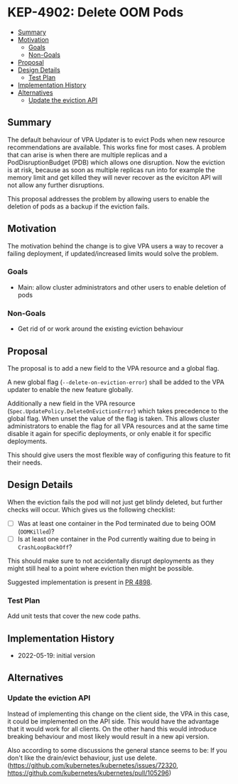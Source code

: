 # KEP-4902: Delete OOM Pods

<!-- toc -->
- [Summary](#summary)
- [Motivation](#motivation)
   - [Goals](#goals)
   - [Non-Goals](#non-goals)
- [Proposal](#proposal)
- [Design Details](#design-details)
   - [Test Plan](#test-plan)
- [Implementation History](#implementation-history)
- [Alternatives](#alternatives)
   - [Update the eviction API](#update-the-eviction-api)
<!-- /toc -->


## Summary

The default behaviour of VPA Updater is to evict Pods when new resource
recommendations are available. This works fine for most cases.
A problem that can arise is when there are multiple replicas and a
PodDisruptionBudget (PDB) which allows one disruption. Now the eviction is at
risk, because as soon as multiple replicas run into for example the memory
limit and get killed they will never recover as the eviciton API will not allow
any further disruptions.

This proposal addresses the problem by allowing users to enable the deletion of
pods as a backup if the eviction fails.


## Motivation

The motivation behind the change is to give VPA users a way to recover a
failing deployment, if updated/increased limits would solve the problem.

### Goals

- Main: allow cluster administrators and other users to enable deletion of pods

### Non-Goals

- Get rid of or work around the existing eviction behaviour


## Proposal

The proposal is to add a new field to the VPA resource and a global flag.

A new global flag (`--delete-on-eviction-error`) shall be added to the VPA
updater to enable the new feature globally.

Additionally a new field in the VPA resource
(`Spec.UpdatePolicy.DeleteOnEvictionError`) which takes precedence to the
global flag. When unset the value of the flag is taken. This allows cluster
administrators to enable the flag for all VPA resources and at the same time
disable it again for specific deployments, or only enable it for specific
deployments.

This should give users the most flexible way of configuring this feature to
fit their needs.


## Design Details

When the eviction fails the pod will not just get blindy deleted, but further
checks will occur. Which gives us the following checklist:
- [ ] Was at least one container in the Pod terminated due to being OOM
      (`OOMKilled`)?
- [ ] Is at least one container in the Pod currently waiting due to being in
      `CrashLoopBackOff`?

This should make sure to not accidentally disrupt deployments as they might
still heal to a point where eviction then might be possible.

Suggested implementation is present in [PR
4898](https://github.com/kubernetes/autoscaler/pull/4898).

### Test Plan

Add unit tests that cover the new code paths.


## Implementation History

- 2022-05-19: initial version


## Alternatives

### Update the eviction API

Instead of implementing this change on the client side, the VPA in this case,
it could be implemented on the API side. This would have the advantage that it
would work for all clients. On the other hand this would introduce breaking
behaviour and most likely would result in a new api version.

Also according to some discussions the general stance seems to be:
If you don't like the drain/evict behaviour, just use delete.
(https://github.com/kubernetes/kubernetes/issues/72320,
https://github.com/kubernetes/kubernetes/pull/105296)
